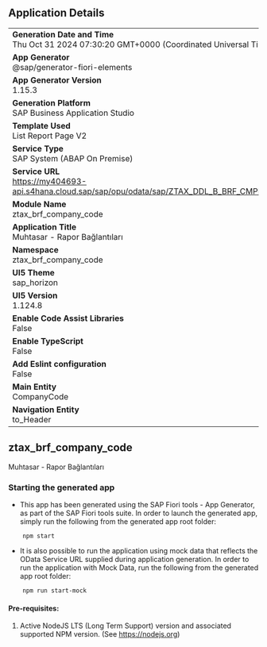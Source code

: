 ## Application Details
|               |
| ------------- |
|**Generation Date and Time**<br>Thu Oct 31 2024 07:30:20 GMT+0000 (Coordinated Universal Time)|
|**App Generator**<br>@sap/generator-fiori-elements|
|**App Generator Version**<br>1.15.3|
|**Generation Platform**<br>SAP Business Application Studio|
|**Template Used**<br>List Report Page V2|
|**Service Type**<br>SAP System (ABAP On Premise)|
|**Service URL**<br>https://my404693-api.s4hana.cloud.sap/sap/opu/odata/sap/ZTAX_DDL_B_BRF_CMPNY_CODE|
|**Module Name**<br>ztax_brf_company_code|
|**Application Title**<br>Muhtasar - Rapor Bağlantıları|
|**Namespace**<br>ztax_brf_company_code|
|**UI5 Theme**<br>sap_horizon|
|**UI5 Version**<br>1.124.8|
|**Enable Code Assist Libraries**<br>False|
|**Enable TypeScript**<br>False|
|**Add Eslint configuration**<br>False|
|**Main Entity**<br>CompanyCode|
|**Navigation Entity**<br>to_Header|

## ztax_brf_company_code

Muhtasar - Rapor Bağlantıları

### Starting the generated app

-   This app has been generated using the SAP Fiori tools - App Generator, as part of the SAP Fiori tools suite.  In order to launch the generated app, simply run the following from the generated app root folder:

```
    npm start
```

- It is also possible to run the application using mock data that reflects the OData Service URL supplied during application generation.  In order to run the application with Mock Data, run the following from the generated app root folder:

```
    npm run start-mock
```

#### Pre-requisites:

1. Active NodeJS LTS (Long Term Support) version and associated supported NPM version.  (See https://nodejs.org)



